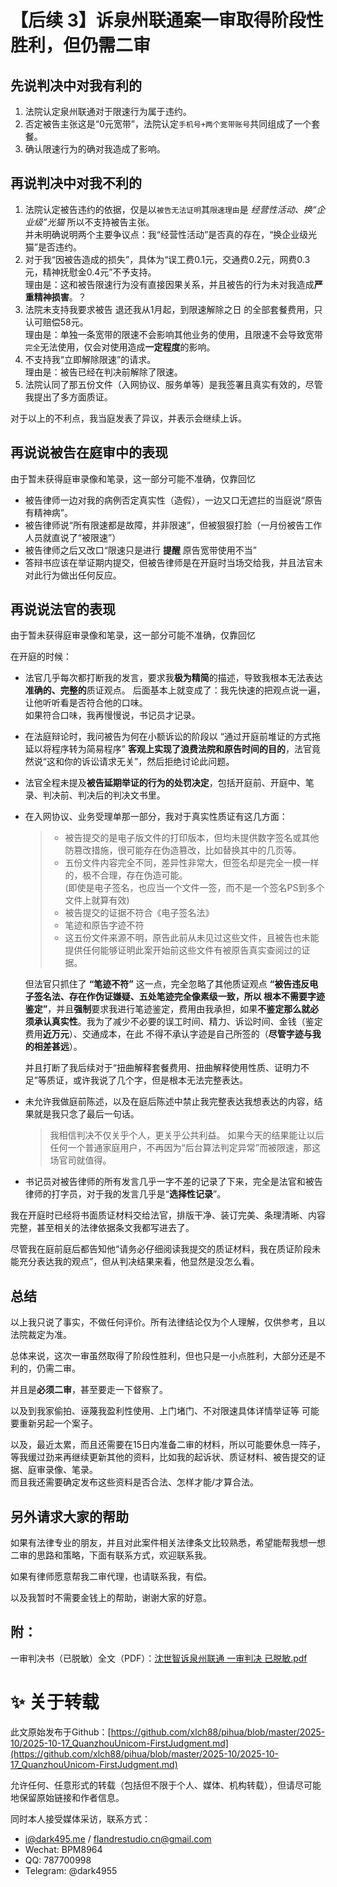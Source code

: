 # 【后续 3】诉泉州联通案一审取得阶段性胜利，但仍需二审

## 先说判决中对我有利的

1. 法院认定泉州联通对于限速行为属于违约。
2. 否定被告主张这是“0元宽带”，法院认定`手机号+两个宽带账号`共同组成了一个套餐。
3. 确认限速行为的确对我造成了影响。

## 再说判决中对我不利的

1. 法院认定被告违约的依据，仅是以`被告无法证明`其`限速理由`是 _经营性活动、换“企业级”光猫_ 所以不支持被告主张。  
   并未明确说明两个主要争议点：我“经营性活动”是否真的存在，“换企业级光猫”是否违约。
2. 对于我“因被告造成的损失”，具体为“误工费0.1元，交通费0.2元，网费0.3元，精神抚慰金0.4元”不予支持。  
   理由是：这和被告限速行为没有直接因果关系，并且被告的行为未对我造成**严重精神损害**。？
3. 法院未支持我要求被告 退还我从1月起，到限速解除之日 的全部套餐费用，只认可赔偿58元。  
   理由是：单独一条宽带的限速不会影响其他业务的使用，且限速不会导致宽带`完全`无法使用，仅会对使用造成**一定程度**的影响。
4. 不支持我“立即解除限速”的请求。  
   理由是：被告已经在判决前解除了限速。
5. 法院认同了那五份文件（入网协议、服务单等）是我签署且真实有效的，尽管我提出了多方面质证。

对于以上的不利点，我当庭发表了异议，并表示会继续上诉。

## 再说说被告在庭审中的表现

由于暂未获得庭审录像和笔录，这一部分可能不准确，仅靠回忆

- 被告律师一边对我的病例否定真实性（造假），一边又口无遮拦的当庭说“原告有精神病”。
- 被告律师说“所有限速都是故障，并非限速”，但被狠狠打脸（一月份被告工作人员就直说了“被限速”）
- 被告律师之后又改口“限速只是进行 **提醒** 原告宽带使用不当”
- 答辩书应该在举证期内提交，但被告律师是在开庭时当场交给我，并且法官未对此行为做出任何反应。

## 再说说法官的表现

由于暂未获得庭审录像和笔录，这一部分可能不准确，仅靠回忆

在开庭的时候：

- 法官几乎每次都打断我的发言，要求我**极为精简**的描述，导致我根本无法表达**准确的、完整的**质证观点。
  后面基本上就变成了：我先快速的把观点说一遍，让他听听看是否符合他的口味。  
  如果符合口味，我再慢慢说，书记员才记录。

- 在法庭辩论时，我问被告为何在小额诉讼的阶段以 “通过开庭前堆证的方式拖延以将程序转为简易程序” **客观上实现了浪费法院和原告时间的目的**，法官竟然说“这和你的诉讼请求无关”，然后拒绝讨论此问题。

- 法官全程未提及**被告延期举证的行为的处罚决定**，包括开庭前、开庭中、笔录、判决前、判决后的判决文书里。

- 在入网协议、业务受理单那一部分，我对于真实性质证有这几方面：

    > - 被告提交的是电子版文件的打印版本，但均未提供数字签名或其他防篡改措施，很可能存在伪造篡改，比如替换其中的几页等。
    > - 五份文件内容完全不同，差异性非常大，但签名却是完全一模一样的，极不合理，存在伪造可能。  
    >   (即使是电子签名，也应当一个文件一签，而不是一个签名PS到多个文件上就算有效)
    > - 被告提交的证据不符合《电子签名法》
    > - 笔迹和原告字迹不符
    > - 这五份文件来源不明，原告此前从未见过这些文件，且被告也未能提供任何能够证明此案开始前这些文件有被原告真实查阅过的证据。

    但法官只抓住了 **“笔迹不符”** 这一点，完全忽略了其他质证观点 **“被告违反电子签名法、存在作伪证嫌疑、五处笔迹完全像素级一致，所以 根本不需要字迹鉴定”**，并且**强制**要求我进行笔迹鉴定，费用由我承担，如果**不鉴定那么就必须承认真实性**。我为了减少不必要的误工时间、精力、诉讼时间、金钱（鉴定费用**近万元**）、交通成本，在此 不得不承认字迹是自己所签的（**尽管字迹与我的相差甚远**）。

    并且打断了我后续对于“扭曲解释套餐费用、扭曲解释使用性质、证明力不足”等质证，或许我说了几个字，但是根本无法完整表达。

- 未允许我做庭前陈述，以及在庭后陈述中禁止我完整表达我想表达的内容，结果就是我只念了最后一句话。

    > 我相信判决不仅关乎个人，更关乎公共利益。 如果今天的结果能让以后任何一个普通家庭用户，不再因为“后台算法判定异常”而被限速，那这场官司就值得。

- 书记员对被告律师的所有发言几乎一字不差的记录了下来，完全是法官和被告律师的打字员，对于我的发言几乎是“**选择性记录**”。

我在开庭时已经将书面质证材料交给法官，排版干净、装订完美、条理清晰、内容完整，甚至相关的法律依据条文我都写进去了。

尽管我在庭前庭后都告知他“请务必仔细阅读我提交的质证材料，我在质证阶段未能充分表达我的观点”，但从判决结果来看，他显然是没怎么看。

## 总结

以上我只说了事实，不做任何评价。所有法律结论仅为个人理解，仅供参考，且以法院裁定为准。

总体来说，这次一审虽然取得了阶段性胜利，但也只是一小点胜利，大部分还是不利的，仍需二审。

并且是**必须二审**，甚至要走一下督察了。

以及到我家偷拍、诬蔑我盈利性使用、上门堵门、不对限速具体详情举证等 可能要重新另起一个案子。

以及，最近太累，而且还需要在15日内准备二审的材料，所以可能要休息一阵子，  
等我缓过劲来再继续更新其他的资料，比如我的起诉状、质证材料、被告提交的证据、庭审录像、笔录。  
而且我还需要确定发布这些资料是否合法、怎样才能/才算合法。

## 另外请求大家的帮助

如果有法律专业的朋友，并且对此案件相关法律条文比较熟悉，希望能帮我想一想二审的思路和策略，下面有联系方式，欢迎联系我。

如果有律师愿意帮我二审代理，也请联系我，有偿。

以及我暂时不需要金钱上的帮助，谢谢大家的好意。

## 附：

一审判决书（已脱敏）全文（PDF）：[沈世智诉泉州联通 一审判决 已脱敏.pdf](./assets/2025-10-17_QuanzhouUnicom-FirstJudgment/pdf/沈世智诉泉州联通%20一审判决%20已脱敏.pdf)

# ✨ 关于转载

此文原始发布于Github：[https://github.com/xlch88/pihua/blob/master/2025-10/2025-10-17_QuanzhouUnicom-FirstJudgment.md](https://github.com/xlch88/pihua/blob/master/2025-10/2025-10-17_QuanzhouUnicom-FirstJudgment.md)

允许任何、任意形式的转载（包括但不限于个人、媒体、机构转载），但请尽可能地保留原始链接和作者信息。

同时本人接受媒体采访，联系方式：

- i@dark495.me / flandrestudio.cn@gmail.com
- Wechat: BPM8964
- QQ: 787700998
- Telegram: @dark4955
